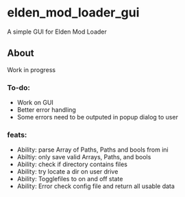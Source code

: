# elden_mod_loader_gui

A simple GUI for Elden Mod Loader

## About

Work in progress

### To-do:

* Work on GUI  
* Better error handling  
* Some errors need to be outputed in popup dialog to user  

### feats:

* Ability: parse Array of Paths, Paths and bools from ini  
* Abiltiy: only save valid Arrays, Paths, and bools  
* Ability: check if directory contains files  
* Ability: try locate a dir on user drive  
* Ability: Togglefiles to on and off state  
* Ability: Error check config file and return all usable data  